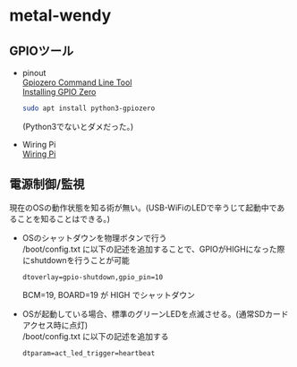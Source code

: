 # metal-wendy

## GPIOツール
- pinout  
  [Gpiozero Command Line Tool](https://gpiozero.readthedocs.io/en/stable/cli_tools.html?highlight=pinout#pinout)  
  [Installing GPIO Zero](https://gpiozero.readthedocs.io/en/stable/installing.html)  
  ```sh
  sudo apt install python3-gpiozero
  ```
  (Python3でないとダメだった。)

- Wiring Pi  
  [Wiring Pi](http://wiringpi.com/download-and-install/)  

## 電源制御/監視
現在のOSの動作状態を知る術が無い。(USB-WiFiのLEDで辛うじて起動中であることを知ることはできる。)
- OSのシャットダウンを物理ボタンで行う  
  /boot/config.txt に以下の記述を追加することで、GPIOがHIGHになった際にshutdownを行うことが可能
  ```
  dtoverlay=gpio-shutdown,gpio_pin=10
  ```
  BCM=19, BOARD=19 が HIGH でシャットダウン

- OSが起動している場合、標準のグリーンLEDを点滅させる。(通常SDカードアクセス時に点灯)  
  /boot/config.txt に以下の記述を追加する
  ```
  dtparam=act_led_trigger=heartbeat
  ```
